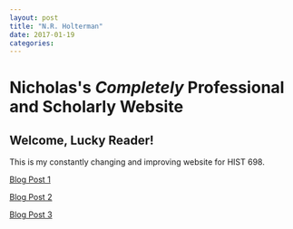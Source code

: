 ```yaml
---
layout: post
title: "N.R. Holterman"
date: 2017-01-19
categories:
---
```

# Nicholas's *Completely* Professional and Scholarly Website

## Welcome, Lucky Reader!

This is my constantly changing and improving website for HIST 698.

[Blog Post 1](http://nrholterman.github.io/blogpost1)

[Blog Post 2](http://nrholterman.github.io/blogpost2)

[Blog Post 3](http://nrholterman.ithub.io/blogpost3)

